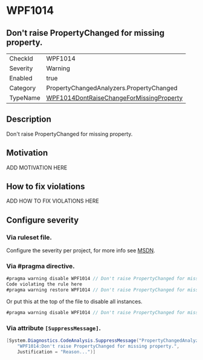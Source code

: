 # WPF1014
## Don't raise PropertyChanged for missing property.

<!-- start generated table -->
<table>
<tr>
  <td>CheckId</td>
  <td>WPF1014</td>
</tr>
<tr>
  <td>Severity</td>
  <td>Warning</td>
</tr>
<tr>
  <td>Enabled</td>
  <td>true</td>
</tr>
<tr>
  <td>Category</td>
  <td>PropertyChangedAnalyzers.PropertyChanged</td>
</tr>
<tr>
  <td>TypeName</td>
  <td><a href="https://github.com/DotNetAnalyzers/PropertyChangedAnalyzers/blob/master/PropertyChangedAnalyzers.Analyzers/WPF1014DontRaiseChangeForMissingProperty.cs">WPF1014DontRaiseChangeForMissingProperty</a></td>
</tr>
</table>
<!-- end generated table -->

## Description

Don't raise PropertyChanged for missing property.

## Motivation

ADD MOTIVATION HERE

## How to fix violations

ADD HOW TO FIX VIOLATIONS HERE

<!-- start generated config severity -->
## Configure severity

### Via ruleset file.

Configure the severity per project, for more info see [MSDN](https://msdn.microsoft.com/en-us/library/dd264949.aspx).

### Via #pragma directive.
```C#
#pragma warning disable WPF1014 // Don't raise PropertyChanged for missing property.
Code violating the rule here
#pragma warning restore WPF1014 // Don't raise PropertyChanged for missing property.
```

Or put this at the top of the file to disable all instances.
```C#
#pragma warning disable WPF1014 // Don't raise PropertyChanged for missing property.
```

### Via attribute `[SuppressMessage]`.

```C#
[System.Diagnostics.CodeAnalysis.SuppressMessage("PropertyChangedAnalyzers.PropertyChanged", 
    "WPF1014:Don't raise PropertyChanged for missing property.", 
    Justification = "Reason...")]
```
<!-- end generated config severity -->